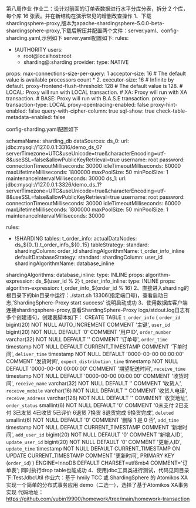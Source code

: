 第八周作业
作业二：设计对前面的订单表数据进行水平分库分表，拆分 2 个库，每个库 16 张表。并在新结构在演示常见的增删改查操作
1、下载shardingsphere-proxy,版本为apache-shardingsphere-5.0.0-beta-shardingsphere-proxy,下载后解压并配置两个文件：server.yaml、config-sharding.yaml,示例如下
server.yaml配置如下:
rules:
 - !AUTHORITY
   users:
     - root@localhost:root
     - sharding@:sharding
   provider:
     type: NATIVE

props:
  max-connections-size-per-query: 1
  acceptor-size: 16  # The default value is available processors count * 2.
  executor-size: 16  # Infinite by default.
  proxy-frontend-flush-threshold: 128  # The default value is 128.
    # LOCAL: Proxy will run with LOCAL transaction.
    # XA: Proxy will run with XA transaction.
    # BASE: Proxy will run with B.A.S.E transaction.
  proxy-transaction-type: LOCAL
  proxy-opentracing-enabled: false
  proxy-hint-enabled: false
  query-with-cipher-column: true
  sql-show: true
  check-table-metadata-enabled: false
  
  config-sharding.yaml配置如下
 
  schemaName: sharding_db
  dataSources:
   ds_0:
     url: jdbc:mysql://127.0.0.1:3316/demo_ds_0?serverTimezone=UTC&useUnicode=true&characterEncoding=utf-8&useSSL=false&allowPublicKeyRetrieval=true
     username: root
     password: 
     connectionTimeoutMilliseconds: 30000
     idleTimeoutMilliseconds: 60000
     maxLifetimeMilliseconds: 1800000
     maxPoolSize: 50
     minPoolSize: 1
     maintenanceIntervalMilliseconds: 30000
   ds_1:
     url: jdbc:mysql://127.0.0.1:3326/demo_ds_1?serverTimezone=UTC&useUnicode=true&characterEncoding=utf-8&useSSL=false&allowPublicKeyRetrieval=true
     username: root
     password: 
     connectionTimeoutMilliseconds: 30000
     idleTimeoutMilliseconds: 60000
     maxLifetimeMilliseconds: 1800000
     maxPoolSize: 50
     minPoolSize: 1
     maintenanceIntervalMilliseconds: 30000
  
  rules:
  - !SHARDING
   tables:
     t_order_info:
       actualDataNodes: ds_${0..1}.t_order_info_${0..15}
       tableStrategy:
         standard:
           shardingColumn: order_id
           shardingAlgorithmName: t_order_info_inline
   defaultDatabaseStrategy:
     standard:
       shardingColumn: user_id
       shardingAlgorithmName: database_inline
   
   shardingAlgorithms:
     database_inline:
       type: INLINE
       props:
         algorithm-expression: ds_${user_id % 2}
     t_order_info_inline:
       type: INLINE
       props:
         algorithm-expression: t_order_info_${order_id % 16}
2、直接进入sharding的根目录下的bin目录中运行：./start.sh 13306(指定端口号)，查看启动日志,'ShardingSphere-Proxy start success' 说明启动成功
3、使用数据库客户端连接shardingsphere-proxy,查看ShardingSphere-Proxy logs/stdout.log日志有多个创建语句，创建表脚本如下：
CREATE TABLE `t_order_info` (
  `order_id` bigint(20) NOT NULL AUTO_INCREMENT COMMENT '主键',
  `user_id` bigint(20) NOT NULL DEFAULT '0' COMMENT '用户ID',
  `order_number` varchar(32) NOT NULL DEFAULT '' COMMENT '订单号',
  `order_time` timestamp NOT NULL DEFAULT CURRENT_TIMESTAMP COMMENT '下单时间',
  `deliver_time` timestamp NOT NULL DEFAULT '0000-00-00 00:00:00'  COMMENT '发货时间',
  `expect_distribution_time` timestamp NOT NULL DEFAULT '0000-00-00 00:00:00'   COMMENT '期望配送时间',
  `receive_time` timestamp NOT NULL DEFAULT '0000-00-00 00:00:00'   COMMENT '收货时间',
  `receive_name` varchar(32) NOT NULL DEFAULT '' COMMENT '收货人',
  `receive_mobile` varchar(16) NOT NULL DEFAULT '' COMMENT '收货人电话',
  `receive_address` varchar(128) NOT NULL DEFAULT '' COMMENT '收货地址',
  `order_status` smallint(6) NOT NULL DEFAULT '0' COMMENT '0未支付 2已支付 3已发货 4已收货 5已评价 6退货 7换货 8退货完成 9换货完成',
  `deleted` smallint(6) NOT NULL DEFAULT '0' COMMENT '删除 1 是 0 否',
  `add_time` timestamp NOT NULL DEFAULT CURRENT_TIMESTAMP COMMENT '新增时间',
  `add_user_id` bigint(20) NOT NULL DEFAULT '0' COMMENT '新增人ID',
  `update_user_id` bigint(20) NOT NULL DEFAULT '0' COMMENT '更新人ID',
  `update_time` timestamp NOT NULL DEFAULT CURRENT_TIMESTAMP ON UPDATE CURRENT_TIMESTAMP COMMENT '更新时间',
  PRIMARY KEY (`order_id`)
) ENGINE=InnoDB  DEFAULT CHARSET=utf8mb4 COMMENT='订单表';
同时执行drop table也能成功
4、使用jdbc工具类进行测试，代码见同目录下:TestJdbcUtil
作业六：基于 hmily TCC 或 ShardingSphere 的 Atomikos XA 实现一个简单的分布式事务应用 demo（二选一），选择了基于Atomikos XA事务实现
代码地址：https://github.com/yubin19900/homework/tree/main/homework-transaction



